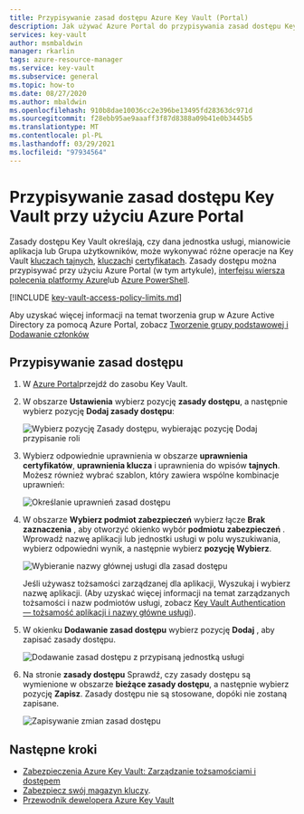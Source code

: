 ```yaml
---
title: Przypisywanie zasad dostępu Azure Key Vault (Portal)
description: Jak używać Azure Portal do przypisywania zasad dostępu Key Vault do nazwy głównej usługi lub aplikacji.
services: key-vault
author: msmbaldwin
manager: rkarlin
tags: azure-resource-manager
ms.service: key-vault
ms.subservice: general
ms.topic: how-to
ms.date: 08/27/2020
ms.author: mbaldwin
ms.openlocfilehash: 910b8dae10036cc2e396be13495fd28363dc971d
ms.sourcegitcommit: f28ebb95ae9aaaff3f87d8388a09b41e0b3445b5
ms.translationtype: MT
ms.contentlocale: pl-PL
ms.lasthandoff: 03/29/2021
ms.locfileid: "97934564"
---
```

# <a name="assign-a-key-vault-access-policy-using-the-azure-portal"></a>Przypisywanie zasad dostępu Key Vault przy użyciu Azure Portal

Zasady dostępu Key Vault określają, czy dana jednostka usługi, mianowicie aplikacja lub Grupa użytkowników, może wykonywać różne operacje na Key Vault [kluczach tajnych](../secrets/index.yml), [kluczach](../keys/index.yml)i [certyfikatach](../certificates/index.yml). Zasady dostępu można przypisywać przy użyciu Azure Portal (w tym artykule), [interfejsu wiersza polecenia platformy Azure](assign-access-policy-cli.md)lub [Azure PowerShell](assign-access-policy-powershell.md).

[!INCLUDE [key-vault-access-policy-limits.md](../../../includes/key-vault-access-policy-limits.md)]

Aby uzyskać więcej informacji na temat tworzenia grup w Azure Active Directory za pomocą Azure Portal, zobacz [Tworzenie grupy podstawowej i Dodawanie członków](../../active-directory/fundamentals/active-directory-groups-create-azure-portal.md)

## <a name="assign-an-access-policy"></a>Przypisywanie zasad dostępu

1.  W [Azure Portal](https://portal.azure.com)przejdź do zasobu Key Vault. 

1.  W obszarze **Ustawienia** wybierz pozycję **zasady dostępu**, a następnie wybierz pozycję **Dodaj zasady dostępu**:

    ![Wybierz pozycję Zasady dostępu, wybierając pozycję Dodaj przypisanie roli](../media/authentication/assign-policy-portal-01.png)

1.  Wybierz odpowiednie uprawnienia w obszarze **uprawnienia certyfikatów**, **uprawnienia klucza** i uprawnienia do wpisów **tajnych**. Możesz również wybrać szablon, który zawiera wspólne kombinacje uprawnień:

    ![Określanie uprawnień zasad dostępu](../media/authentication/assign-policy-portal-02.png)

1. W obszarze **Wybierz podmiot zabezpieczeń** wybierz łącze **Brak zaznaczenia** , aby otworzyć okienko wybór **podmiotu zabezpieczeń** . Wprowadź nazwę aplikacji lub jednostki usługi w polu wyszukiwania, wybierz odpowiedni wynik, a następnie wybierz **pozycję Wybierz**.

    ![Wybieranie nazwy głównej usługi dla zasad dostępu](../media/authentication/assign-policy-portal-03.png)

    Jeśli używasz tożsamości zarządzanej dla aplikacji, Wyszukaj i wybierz nazwę aplikacji. (Aby uzyskać więcej informacji na temat zarządzanych tożsamości i nazw podmiotów usługi, zobacz [Key Vault Authentication — tożsamość aplikacji i nazwy główne usługi](authentication.md#app-identity-and-security-principals)).
 
1.  W okienku **Dodawanie zasad dostępu** wybierz pozycję **Dodaj** , aby zapisać zasady dostępu.

    ![Dodawanie zasad dostępu z przypisaną jednostką usługi](../media/authentication/assign-policy-portal-04.png)

1. Na stronie **zasady dostępu** Sprawdź, czy zasady dostępu są wymienione w obszarze **bieżące zasady dostępu**, a następnie wybierz pozycję **Zapisz**. Zasady dostępu nie są stosowane, dopóki nie zostaną zapisane.

    ![Zapisywanie zmian zasad dostępu](../media/authentication/assign-policy-portal-05.png)


## <a name="next-steps"></a>Następne kroki

- [Zabezpieczenia Azure Key Vault: Zarządzanie tożsamościami i dostępem](security-overview.md#identity-management)
- [Zabezpiecz swój magazyn kluczy](secure-your-key-vault.md).
- [Przewodnik dewelopera Azure Key Vault](developers-guide.md)